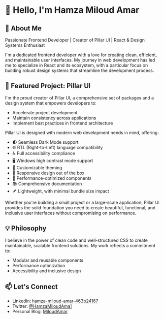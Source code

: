 # 👋 Hello, I'm Hamza Miloud Amar

## 🚀 About Me
Passionate Frontend Developer | Creator of Pillar UI | React & Design Systems Enthusiast

I'm a dedicated frontend developer with a love for creating clean, efficient, and maintainable user interfaces. My journey in web development has led me to specialize in React and its ecosystem, with a particular focus on building robust design systems that streamline the development process.

## 🔭 Featured Project: Pillar UI
I'm the proud creator of Pillar UI, a comprehensive set of packages and a design system that empowers developers to:
- Accelerate project development
- Maintain consistency across applications
- Implement best practices in frontend architecture

Pillar UI is designed with modern web development needs in mind, offering:
- 🌓 Seamless Dark Mode support
- 🌐 RTL (Right-to-Left) language compatibility
- ♿ Full accessibility compliance
- 🖥️ Windows high contrast mode support
- 🎨 Customizable theming
- 📱 Responsive design out of the box
- 🚀 Performance-optimized components
- 📚 Comprehensive documentation
- 🪶 Lightweight, with minimal bundle size impact

Whether you're building a small project or a large-scale application, Pillar UI provides the solid foundation you need to create beautiful, functional, and inclusive user interfaces without compromising on performance.

## 💡 Philosophy
I believe in the power of clean code and well-structured CSS to create maintainable, scalable frontend solutions. My work reflects a commitment to:
- Modular and reusable components
- Performance optimization
- Accessibility and inclusive design


## 📫 Let's Connect
- LinkedIn: [hamza-miloud-amar-463b24167](https://www.linkedin.com/in/hamza-miloud-amar-463b24167/)
- Twitter: [@HamzaMiloudAma1](https://x.com/HamzaMiloudAma1)
- Personal Blog: [MiloudAmar](https://www.miloudamar.com/)





